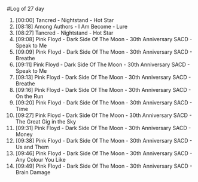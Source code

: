 #Log of 27 day

1. [00:00] Tancred - Nightstand - Hot Star
1. [08:18] Among Authors - I Am Become - Lure
1. [08:27] Tancred - Nightstand - Hot Star
1. [09:08] Pink Floyd - Dark Side Of The Moon - 30th Anniversary SACD - Speak to Me
1. [09:09] Pink Floyd - Dark Side Of The Moon - 30th Anniversary SACD - Breathe
1. [09:11] Pink Floyd - Dark Side Of The Moon - 30th Anniversary SACD - Speak to Me
1. [09:13] Pink Floyd - Dark Side Of The Moon - 30th Anniversary SACD - Breathe
1. [09:16] Pink Floyd - Dark Side Of The Moon - 30th Anniversary SACD - On the Run
1. [09:20] Pink Floyd - Dark Side Of The Moon - 30th Anniversary SACD - Time
1. [09:27] Pink Floyd - Dark Side Of The Moon - 30th Anniversary SACD - The Great Gig in the Sky
1. [09:31] Pink Floyd - Dark Side Of The Moon - 30th Anniversary SACD - Money
1. [09:38] Pink Floyd - Dark Side Of The Moon - 30th Anniversary SACD - Us and Them
1. [09:46] Pink Floyd - Dark Side Of The Moon - 30th Anniversary SACD - Any Colour You Like
1. [09:49] Pink Floyd - Dark Side Of The Moon - 30th Anniversary SACD - Brain Damage
